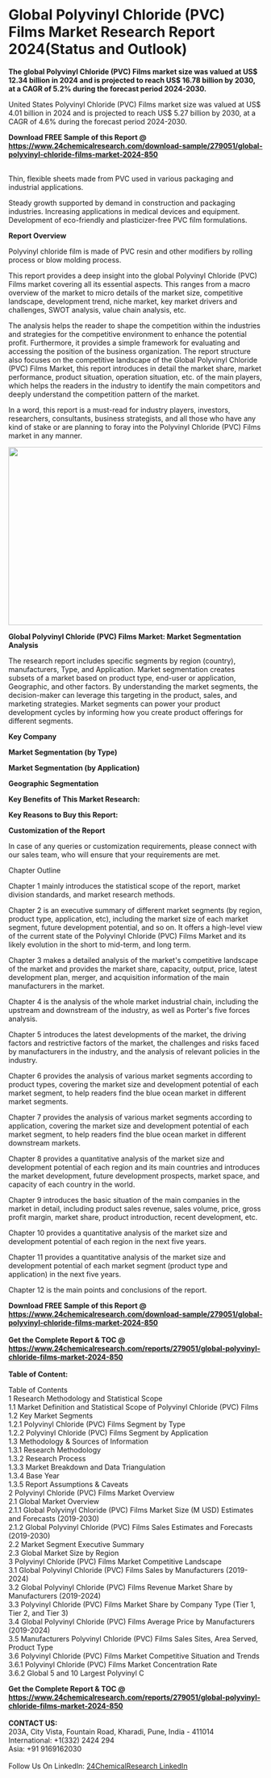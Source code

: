 <h1>Global Polyvinyl Chloride (PVC) Films Market Research Report 2024(Status and Outlook)</h1><p><strong>The global Polyvinyl Chloride (PVC) Films market size was valued at US$ 12.34 billion in 2024 and is projected to reach US$ 16.78 billion by 2030, at a CAGR of 5.2% during the forecast period 2024-2030.</strong></p><p>
</p><p>United States Polyvinyl Chloride (PVC) Films market size was valued at US$ 4.01 billion in 2024 and is projected to reach US$ 5.27 billion by 2030, at a CAGR of 4.6% during the forecast period 2024-2030.</p><div><b>Download FREE Sample of this Report @ 
            <a href="https://www.24chemicalresearch.com/download-sample/279051/global-polyvinyl-chloride-films-market-2024-850">
            https://www.24chemicalresearch.com/download-sample/279051/global-polyvinyl-chloride-films-market-2024-850</a></b></div><br><p>
</p><p>
Thin, flexible sheets made from PVC used in various packaging and industrial applications.</p><p>
</p><p>
Steady growth supported by demand in construction and packaging industries. Increasing applications in medical devices and equipment. Development of eco-friendly and plasticizer-free PVC film formulations.</p><p>
</p><p>
<strong>Report Overview</strong></p><p>
Polyvinyl chloride film is made of PVC resin and other modifiers by rolling process or blow molding process.</p><p>
This report provides a deep insight into the global Polyvinyl Chloride (PVC) Films market covering all its essential aspects. This ranges from a macro overview of the market to micro details of the market size, competitive landscape, development trend, niche market, key market drivers and challenges, SWOT analysis, value chain analysis, etc.</p><p>
The analysis helps the reader to shape the competition within the industries and strategies for the competitive environment to enhance the potential profit. Furthermore, it provides a simple framework for evaluating and accessing the position of the business organization. The report structure also focuses on the competitive landscape of the Global Polyvinyl Chloride (PVC) Films Market, this report introduces in detail the market share, market performance, product situation, operation situation, etc. of the main players, which helps the readers in the industry to identify the main competitors and deeply understand the competition pattern of the market.</p><p>
In a word, this report is a must-read for industry players, investors, researchers, consultants, business strategists, and all those who have any kind of stake or are planning to foray into the Polyvinyl Chloride (PVC) Films market in any manner.</p><p>
<img alt="" src="https://24chemicalresearch.com/assets/report-images/PolyvinylChlorideFilmsMarket.png" style="height:353px; width:731px"></p><p>
</p><p><strong>Global Polyvinyl Chloride (PVC) Films Market: Market Segmentation Analysis</strong></p><p>
The research report includes specific segments by region (country), manufacturers, Type, and Application. Market segmentation creates subsets of a market based on product type, end-user or application, Geographic, and other factors. By understanding the market segments, the decision-maker can leverage this targeting in the product, sales, and marketing strategies. Market segments can power your product development cycles by informing how you create product offerings for different segments.</p><p>
<strong>Key Company</strong></p><p>
</p><p>
</p><p><strong>Market Segmentation (by Type)</strong></p><p>
</p><p>
</p><p></p><p>
<strong>Market Segmentation (by Application)</strong></p><p>
</p><p>
</p><p></p><p>
<strong>Geographic Segmentation</strong></p><p>
</p><p>
</p><p></p><p>
<strong>Key Benefits of This Market Research:</strong></p><p>
</p><p>
</p><p></p><p>
<strong>Key Reasons to Buy this Report:</strong></p><p>
</p><p>
</p><p><strong>Customization of the Report</strong></p><p>
In case of any queries or customization requirements, please connect with our sales team, who will ensure that your requirements are met.</p><p>
Chapter Outline</p><p>
Chapter 1 mainly introduces the statistical scope of the report, market division standards, and market research methods.</p><p>
</p><p>
Chapter 2 is an executive summary of different market segments (by region, product type, application, etc), including the market size of each market segment, future development potential, and so on. It offers a high-level view of the current state of the Polyvinyl Chloride (PVC) Films Market and its likely evolution in the short to mid-term, and long term.</p><p>
</p><p>
Chapter 3 makes a detailed analysis of the market's competitive landscape of the market and provides the market share, capacity, output, price, latest development plan, merger, and acquisition information of the main manufacturers in the market.</p><p>
</p><p>
Chapter 4 is the analysis of the whole market industrial chain, including the upstream and downstream of the industry, as well as Porter's five forces analysis.</p><p>
</p><p>
Chapter 5 introduces the latest developments of the market, the driving factors and restrictive factors of the market, the challenges and risks faced by manufacturers in the industry, and the analysis of relevant policies in the industry.</p><p>
</p><p>
Chapter 6 provides the analysis of various market segments according to product types, covering the market size and development potential of each market segment, to help readers find the blue ocean market in different market segments.</p><p>
</p><p>
Chapter 7 provides the analysis of various market segments according to application, covering the market size and development potential of each market segment, to help readers find the blue ocean market in different downstream markets.</p><p>
</p><p>
Chapter 8 provides a quantitative analysis of the market size and development potential of each region and its main countries and introduces the market development, future development prospects, market space, and capacity of each country in the world.</p><p>
</p><p>
Chapter 9 introduces the basic situation of the main companies in the market in detail, including product sales revenue, sales volume, price, gross profit margin, market share, product introduction, recent development, etc.</p><p>
</p><p>
Chapter 10 provides a quantitative analysis of the market size and development potential of each region in the next five years.</p><p>
</p><p>
Chapter 11 provides a quantitative analysis of the market size and development potential of each market segment (product type and application) in the next five years.</p><p>
</p><p>
Chapter 12 is the main points and conclusions of the report.</p><div><b>Download FREE Sample of this Report @ 
            <a href="https://www.24chemicalresearch.com/download-sample/279051/global-polyvinyl-chloride-films-market-2024-850">
            https://www.24chemicalresearch.com/download-sample/279051/global-polyvinyl-chloride-films-market-2024-850</a></b></div><br><div><b>Get the Complete Report & TOC @ 
            <a href="https://www.24chemicalresearch.com/reports/279051/global-polyvinyl-chloride-films-market-2024-850">
            https://www.24chemicalresearch.com/reports/279051/global-polyvinyl-chloride-films-market-2024-850</a></b></div><br>
            <b>Table of Content:</b><p>Table of Contents<br />
 1 Research Methodology and Statistical Scope<br />
 1.1 Market Definition and Statistical Scope of Polyvinyl Chloride (PVC) Films<br />
 1.2 Key Market Segments<br />
 1.2.1 Polyvinyl Chloride (PVC) Films Segment by Type<br />
 1.2.2 Polyvinyl Chloride (PVC) Films Segment by Application<br />
 1.3 Methodology & Sources of Information<br />
 1.3.1 Research Methodology<br />
 1.3.2 Research Process<br />
 1.3.3 Market Breakdown and Data Triangulation<br />
 1.3.4 Base Year<br />
 1.3.5 Report Assumptions & Caveats<br />
 2 Polyvinyl Chloride (PVC) Films Market Overview<br />
 2.1 Global Market Overview<br />
 2.1.1 Global Polyvinyl Chloride (PVC) Films Market Size (M USD) Estimates and Forecasts (2019-2030)<br />
 2.1.2 Global Polyvinyl Chloride (PVC) Films Sales Estimates and Forecasts (2019-2030)<br />
 2.2 Market Segment Executive Summary<br />
 2.3 Global Market Size by Region<br />
 3 Polyvinyl Chloride (PVC) Films Market Competitive Landscape<br />
 3.1 Global Polyvinyl Chloride (PVC) Films Sales by Manufacturers (2019-2024)<br />
 3.2 Global Polyvinyl Chloride (PVC) Films Revenue Market Share by Manufacturers (2019-2024)<br />
 3.3 Polyvinyl Chloride (PVC) Films Market Share by Company Type (Tier 1, Tier 2, and Tier 3)<br />
 3.4 Global Polyvinyl Chloride (PVC) Films Average Price by Manufacturers (2019-2024)<br />
 3.5 Manufacturers Polyvinyl Chloride (PVC) Films Sales Sites, Area Served, Product Type<br />
 3.6 Polyvinyl Chloride (PVC) Films Market Competitive Situation and Trends<br />
 3.6.1 Polyvinyl Chloride (PVC) Films Market Concentration Rate<br />
 3.6.2 Global 5 and 10 Largest Polyvinyl C</p><div><b>Get the Complete Report & TOC @ 
            <a href="https://www.24chemicalresearch.com/reports/279051/global-polyvinyl-chloride-films-market-2024-850">
            https://www.24chemicalresearch.com/reports/279051/global-polyvinyl-chloride-films-market-2024-850</a></b></div><br><b>CONTACT US:</b><br>
            203A, City Vista, Fountain Road, Kharadi, Pune, India - 411014<br>
            International: +1(332) 2424 294<br>
            Asia: +91 9169162030 <br><br>
            Follow Us On LinkedIn: <a href="https://www.linkedin.com/company/24chemicalresearch/">24ChemicalResearch LinkedIn</a>